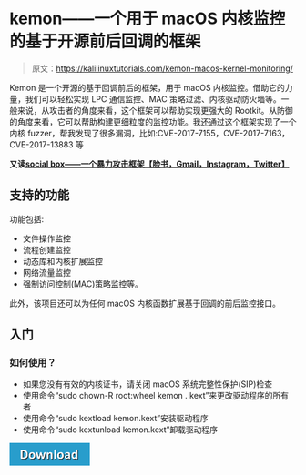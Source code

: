# kemon——一个用于 macOS 内核监控的基于开源前后回调的框架

> 原文：<https://kalilinuxtutorials.com/kemon-macos-kernel-monitoring/>

Kemon 是一个开源的基于回调前后的框架，用于 macOS 内核监控。借助它的力量，我们可以轻松实现 LPC 通信监控、MAC 策略过滤、内核驱动防火墙等。一般来说，从攻击者的角度来看，这个框架可以帮助实现更强大的 Rootkit。从防御的角度来看，它可以帮助构建更细粒度的监控功能。我还通过这个框架实现了一个内核 fuzzer，帮我发现了很多漏洞，比如:CVE-2017-7155，CVE-2017-7163，CVE-2017-13883 等

**又读[social box——一个暴力攻击框架【脸书，Gmail，Instagram，Twitter】](https://kalilinuxtutorials.com/socialbox-bruteforce-attack/)**

## **支持的功能**

功能包括:

*   文件操作监控
*   流程创建监控
*   动态库和内核扩展监控
*   网络流量监控
*   强制访问控制(MAC)策略监控等。

此外，该项目还可以为任何 macOS 内核函数扩展基于回调的前后监控接口。

## **入门**

### **如何使用？** 

*   如果您没有有效的内核证书，请关闭 macOS 系统完整性保护(SIP)检查
*   使用命令“sudo chown-R root:wheel kemon . kext”来更改驱动程序的所有者
*   使用命令“sudo kextload kemon.kext”安装驱动程序
*   使用命令“sudo kextunload kemon.kext”卸载驱动程序

[![](img/d861a9096555aeb1980fc054015933d7.png)](https://github.com/didi/kemon)